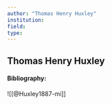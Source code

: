```yaml
---
author: "Thomas Henry Huxley"
institution:
field:
type:
---
```


## Thomas Henry Huxley
#### Bibliography:

![[@Huxley1887-mi]]